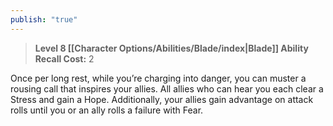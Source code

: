 ```yaml
---
publish: "true"
---
```

> **Level 8 [[Character Options/Abilities/Blade/index|Blade]] Ability**
> **Recall Cost:** 2

Once per long rest, while you’re charging into danger, you can muster a rousing call that inspires your allies. All allies who can hear you each clear a Stress and gain a Hope. Additionally, your allies gain advantage on attack rolls until you or an ally rolls a failure with Fear.
